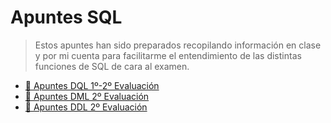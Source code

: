 # Apuntes SQL

> Estos apuntes han sido preparados recopilando información en clase y por mi cuenta para facilitarme el entendimiento de las distintas funciones de SQL de cara al examen.

- [📗 Apuntes DQL 1º-2º Evaluación](DQL.md)
- [📕 Apuntes DML 2º Evaluación](DML.md)
- [📘 Apuntes DDL 2º Evaluación](DDL.md)
